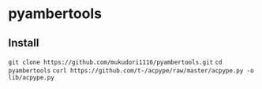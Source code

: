 # pyambertools

## Install
`git clone https://github.com/mukudori1116/pyambertools.git`
`cd pyambertools`
`curl https://github.com/t-/acpype/raw/master/acpype.py -o lib/acpype.py`
